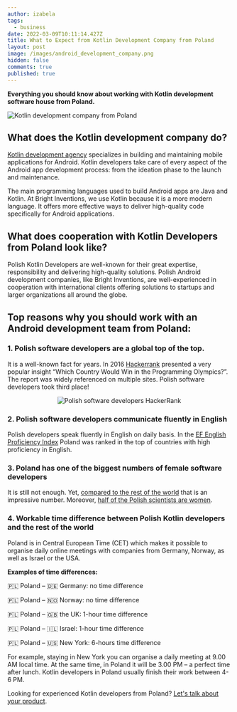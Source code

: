 ```yaml
---
author: izabela
tags:
  - business
date: 2022-03-09T10:11:14.427Z
title: What to Expect from Kotlin Development Company from Poland
layout: post
image: /images/android_development_company.png
hidden: false
comments: true
published: true
---
```

**Everything you should know about working with Kotlin development software house from Poland.**

![Kotlin development company from Poland](/images/android_development_company.png)

## What does the Kotlin development company do?

[Kotlin development agency](/our-areas/mobile-app-development) specializes in building and maintaining mobile applications for Android. Kotlin developers take care of every aspect of the Android app development process: from the ideation phase to the launch and maintenance. 

The main programming languages used to build Android apps are Java and Kotlin. At Bright Inventions, we use Kotlin because it is a more modern language. It offers more effective ways to deliver high-quality code specifically for Android applications.

## What does cooperation with Kotlin Developers from Poland look like?

Polish Kotlin Developers are well-known for their great expertise, responsibility and delivering high-quality solutions. Polish Android development companies, like Bright Inventions, are well-experienced in cooperation with international clients offering solutions to startups and larger organizations all around the globe.

## Top reasons why you should work with an Android development team from Poland:

### 1. Polish software developers are a global top of the top.

It is a well-known fact for years. In 2016 [Hackerrank](https://blog.hackerrank.com/which-country-would-win-in-the-programming-olympics/) presented a very popular insight “Which Country Would Win in the Programming Olympics?”. The report was widely referenced on multiple sites. Polish software developers took third place!

<center>

![Polish software developers HackerRank](/images/hackerrank_polish_developers.png)

</center>

### 2. Polish software developers communicate fluently in English

Polish developers speak fluently in English on daily basis. In the [EF English Proficiency Index](https://www.ef.com/assetscdn/WIBIwq6RdJvcD9bc8RMd/cefcom-epi-site/reports/2021/ef-epi-2021-english.pdf) Poland was ranked in the top of countries with high proficiency in English.

### 3. Poland has one of the biggest numbers of female software developers

It is still not enough. Yet, [compared to the rest of the world](https://blog.hackerrank.com/which-countries-have-the-most-skilled-female-developers/) that is an impressive number. Moreover, [half of the Polish scientists are women](https://www.thefirstnews.com/article/breaking-the-glass-ceiling-when-it-comes-to-science-polish-women-are-on-the-up-10422).

### 4. Workable time difference between Polish Kotlin developers and the rest of the world

Poland is in Central European Time (CET) which makes it possible to organise daily online meetings with companies from Germany, Norway, as well as Israel or the USA.

**Examples of time differences:**

🇵🇱  Poland – 🇩🇪 Germany: no time difference

🇵🇱  Poland – 🇳🇴 Norway: no time difference

🇵🇱  Poland – 🇬🇧  the UK: 1-hour time difference

🇵🇱  Poland – 🇮🇱 Israel: 1-hour time difference

🇵🇱  Poland – 🇺🇸 New York: 6-hours time difference

For example, staying in New York you can organise a daily meeting at 9.00 AM local time. At the same time, in Poland it will be 3.00 PM – a perfect time after lunch. Kotlin developers in Poland usually finish their work between 4-6 PM.



Looking for experienced Kotlin developers from Poland? [Let's talk about your product](/start-project).